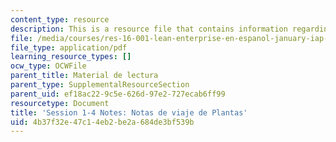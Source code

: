 ```yaml
---
content_type: resource
description: This is a resource file that contains information regarding session 1-4.
file: /media/courses/res-16-001-lean-enterprise-en-espanol-january-iap-2012/4b37f32e47c14eb2be2a684de3bf539b_MITRES_16_001IAP12_1-4_Not.pdf
file_type: application/pdf
learning_resource_types: []
ocw_type: OCWFile
parent_title: Material de lectura
parent_type: SupplementalResourceSection
parent_uid: ef18ac22-9c5e-626d-97e2-727ecab6ff99
resourcetype: Document
title: 'Session 1-4 Notes: Notas de viaje de Plantas'
uid: 4b37f32e-47c1-4eb2-be2a-684de3bf539b
---
```

